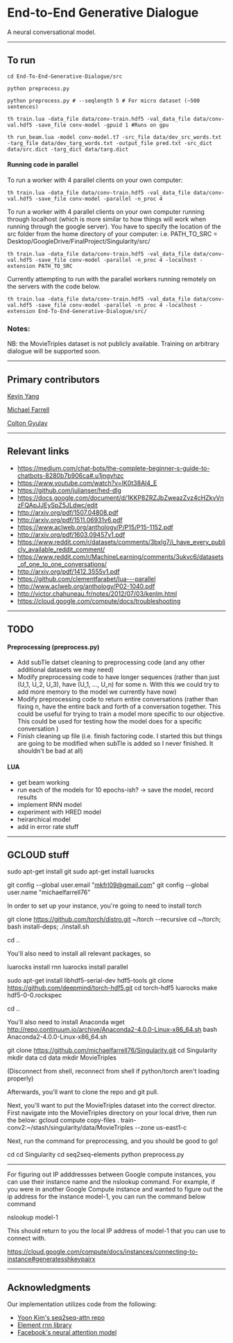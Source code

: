 # End-to-End Generative Dialogue

 A neural conversational model.

----
## To run
```
cd End-To-End-Generative-Dialogue/src

python preprocess.py

python preprocess.py # --seqlength 5 # For micro dataset (~500 sentences)

th train.lua -data_file data/conv-train.hdf5 -val_data_file data/conv-val.hdf5 -save_file conv-model -gpuid 1 #Runs on gpu

th run_beam.lua -model conv-model.t7 -src_file data/dev_src_words.txt -targ_file data/dev_targ_words.txt -output_file pred.txt -src_dict data/src.dict -targ_dict data/targ.dict
```

#### Running code in parallel

To run a worker with 4 parallel clients on your own computer:
```
th train.lua -data_file data/conv-train.hdf5 -val_data_file data/conv-val.hdf5 -save_file conv-model -parallel -n_proc 4

```
To run a worker with 4 parallel clients on your own computer running through localhost (which is more similar to how things will work when running through the google server).
You have to specify the location of the src folder from the home directory of your computer:
i.e. PATH_TO_SRC = Desktop/GoogleDrive/FinalProject/Singularity/src/
```
th train.lua -data_file data/conv-train.hdf5 -val_data_file data/conv-val.hdf5 -save_file conv-model -parallel -n_proc 4 -localhost -extension PATH_TO_SRC

```
Currently attempting to run with the parallel workers running remotely on the servers with the code below.
```
th train.lua -data_file data/conv-train.hdf5 -val_data_file data/conv-val.hdf5 -save_file conv-model -parallel -n_proc 4 -localhost -extension End-To-End-Generative-Dialogue/src/

```
### Notes:

NB: the MovieTriples dataset is not publicly available. Training on arbitrary dialogue will be supported soon.

----
## Primary contributors

[Kevin Yang](https://github.com/kyang01)

[Michael Farrell](https://github.com/michaelfarrell76)

[Colton Gyulay](https://github.com/cgyulay)

----
## Relevant links

- https://medium.com/chat-bots/the-complete-beginner-s-guide-to-chatbots-8280b7b906ca#.u1jngyhzc
- https://www.youtube.com/watch?v=IK0t38Al4_E
- https://github.com/julianser/hed-dlg
- https://docs.google.com/document/d/1KKP8ZRZJbZweazZvz4cHZkvVnzFQApJJEySpZ5JLdwc/edit
- http://arxiv.org/pdf/1507.04808.pdf
- http://arxiv.org/pdf/1511.06931v6.pdf
- https://www.aclweb.org/anthology/P/P15/P15-1152.pdf
- http://arxiv.org/pdf/1603.09457v1.pdf
- https://www.reddit.com/r/datasets/comments/3bxlg7/i_have_every_publicly_available_reddit_comment/
- https://www.reddit.com/r/MachineLearning/comments/3ukvc6/datasets_of_one_to_one_conversations/
- http://arxiv.org/pdf/1412.3555v1.pdf
- https://github.com/clementfarabet/lua---parallel
- http://www.aclweb.org/anthology/P02-1040.pdf
- http://victor.chahuneau.fr/notes/2012/07/03/kenlm.html
- https://cloud.google.com/compute/docs/troubleshooting

----
## TODO

#### Preprocessing (preprocess.py)

- Add subTle datset cleaning to preprocessing code (and any other additional datasets we may need)
- Modify preprocessing code to have longer sequences (rather than just (U_1, U_2, U_3), have (U_1, ..., U_n) for some n. With this we could try to add more memory to the model we currently have now)
- Modify preprocessing code to return entire conversations (rather than fixing n, have the entire back and forth of a conversation together. This could be useful for trying to train a model more specific to our objective. This could be used for testing how the model does for a specific conversation )
- Finish cleaning up file (i.e. finish factoring code. I started this but things are going to be modified when subTle is added so I never finished. It shouldn't be bad at all)

#### LUA

- get beam working
- run each of the models for 10 epochs-ish? -> save the model, record results
- implement RNN model
- experiment with HRED model
- heirarchical model 
- add in error rate stuff

----
## GCLOUD stuff

sudo apt-get install git
sudo apt-get install luarocks

git config --global user.email "mkfrl09@gmail.com"
git config --global user.name "michaelfarrell76"

In order to set up your instance, you're going to need to install torch

git clone https://github.com/torch/distro.git ~/torch --recursive
cd ~/torch; bash install-deps;
./install.sh

cd .. 

You'll also need to install all relevant packages, so 

luarocks install rnn
luarocks install parallel


sudo apt-get install libhdf5-serial-dev hdf5-tools
git clone https://github.com/deepmind/torch-hdf5.git
cd torch-hdf5
luarocks make hdf5-0-0.rockspec

cd ..

You'll also need to install Anaconda
wget http://repo.continuum.io/archive/Anaconda2-4.0.0-Linux-x86_64.sh
bash Anaconda2-4.0.0-Linux-x86_64.sh


git clone https://github.com/michaelfarrell76/Singularity.git
cd Singularity
mkdir data
cd data
mkdir MovieTriples

(Disconnect from shell, reconnect from shell if python/torch aren't loading properly)

Afterwards, you'll want to clone the repo and git pull. 

Next, you'll want to put the MovieTriples dataset into the correct director. First navigate into the MovieTriples
directory on your local drive, then run the below:
gcloud compute copy-files . train-conv2:~/stash/singularity/data/MovieTriples --zone us-east1-c

Next, run the command for preprocessing, and you should be good to go!

cd 
cd Singularity
cd seq2seq-elements
python preprocess.py

------------------------------------------------------------------------------

For figuring out IP adddressses between Google compute instances, you can use their instance name 
and the nslookup command. For example, if you were in another Google Compute instance and 
wanted to figure out the ip address for the instance model-1, you can run the command below command

nslookup model-1

This should return to you the local IP address of model-1 that you can use to connect with. 


https://cloud.google.com/compute/docs/instances/connecting-to-instance#generatesshkeypairx

----
## Acknowledgments

Our implementation utilizes code from the following:

* [Yoon Kim's seq2seq-attn repo](https://github.com/harvardnlp/seq2seq-attn)
* [Element rnn library](https://github.com/Element-Research/rnn)
* [Facebook's neural attention model](https://github.com/facebook/NAMAS)

